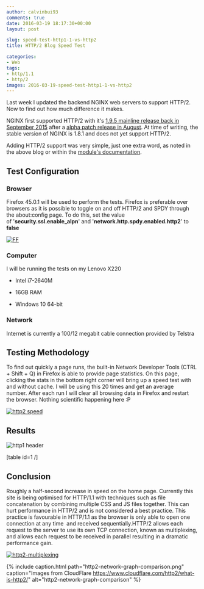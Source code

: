 ```yaml
---
author: calvinbui93
comments: true
date: 2016-03-19 18:17:30+00:00
layout: post

slug: speed-test-http1-1-vs-http2
title: HTTP/2 Blog Speed Test

categories:
- Web
tags:
- http/1.1
- http/2
images: 2016-03-19-speed-test-http1-1-vs-http2
---
```


Last week I updated the backend NGINX web servers to support HTTP/2. Now to find out how much difference it makes.

<!-- more -->

NGINX first supported HTTP/2 with it's [1.9.5 mainline release back in September 2015](https://www.nginx.com/blog/nginx-1-9-5/) after a [alpha patch release in August](https://www.nginx.com/blog/early-alpha-patch-http2/). At time of writing, the stable version of NGINX is 1.8.1 and does not yet support HTTP/2.

Adding HTTP/2 support was very simple, just one extra word, as noted in the above blog or within the [module's documentation](http://nginx.org/en/docs/http/ngx_http_v2_module.html).


## Test Configuration




### Browser


Firefox 45.0.1 will be used to perform the tests. Firefox is preferable over browsers as it is possible to toggle on and off HTTP/2 and SPDY through the about:config page. To do this, set the value of '**security.ssl.enable_alpn**' and '**network.http.spdy.enabled.http2**' to **false**

[![FF](/images/{{page.images}}/ff.png)](/images/{{page.images}}/ff.png)


### Computer


I will be running the tests on my Lenovo X220



	
  * Intel i7-2640M

	
  * 16GB RAM

	
  * Windows 10 64-bit




### Network


Internet is currently a 100/12 megabit cable connection provided by Telstra


## Testing Methodology


To find out quickly a page runs, the built-in Network Developer Tools (CTRL + Shift + Q) in Firefox is able to provide page statistics. On this page, clicking the stats in the bottom right corner will bring up a speed test with and without cache. I will be using this 20 times and get an average number. After each run I will clear all browsing data in Firefox and restart the browser. Nothing scientific happening here :P

[![http2 speed](/images/{{page.images}}/http2-speed.png)](/images/{{page.images}}/http2-speed.png)


## Results


![http1 header](/images/{{page.images}}/http1-header-300x262.png)

[table id=1 /]


## Conclusion


Roughly a half-second increase in speed on the home page. Currently this site is being optimised for HTTP/1.1 with techniques such as file concatenation by combining multiple CSS and JS files together. This can hurt performance in HTTP/2 and is not considered a best practice. This practice is favourable in HTTP/1.1 as the browser is only able to open one connection at any time  and received sequentially.HTTP/2 allows each request to the server to use its own TCP connection, known as multiplexing, and allows each request to be received in parallel resulting in a dramatic performance gain.

[![http2-multiplexing](/images/{{page.images}}/http2-multiplexing.png)](/images/{{page.images}}/http2-multiplexing.png)

{% include caption.html path="http2-network-graph-comparison.png" caption="Images from CloudFlare https://www.cloudflare.com/http2/what-is-http2/" alt="http2-network-graph-comparison" %}
